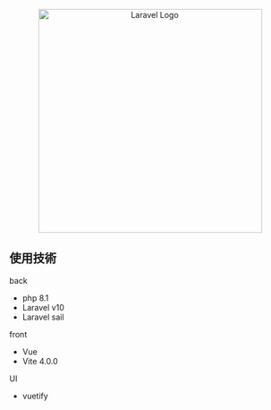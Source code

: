 <p align="center"><a href="https://laravel.com" target="_blank"><img src="https://raw.githubusercontent.com/laravel/art/master/logo-lockup/5%20SVG/2%20CMYK/1%20Full%20Color/laravel-logolockup-cmyk-red.svg" width="400" alt="Laravel Logo"></a></p>



## 使用技術
back
* php 8.1
* Laravel v10
* Laravel sail

front
* Vue
* Vite 4.0.0

UI
* vuetify

